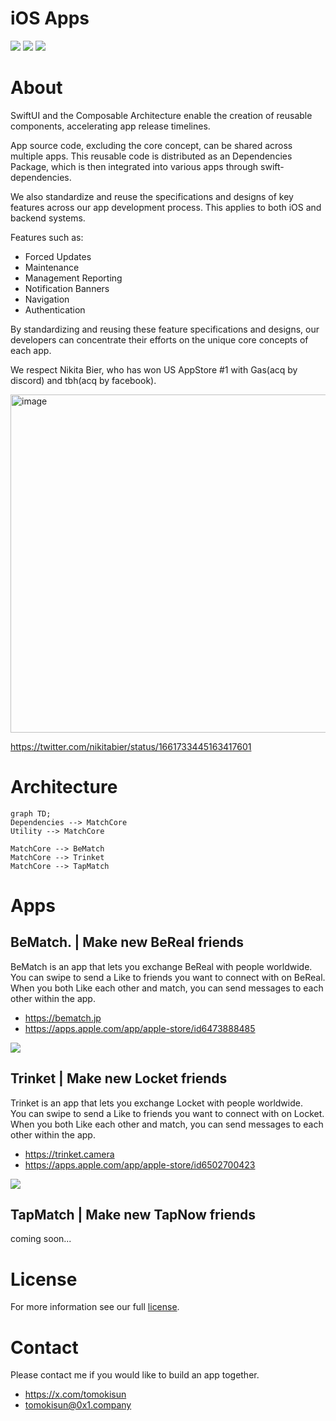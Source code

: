 # iOS Apps

<div align='left'>
  <img src='https://github.com/0x1-company/ios-app/actions/workflows/app.yml/badge.svg'>
  <img src='https://github.com/0x1-company/ios-app/actions/workflows/sdk.yml/badge.svg'>
  <img src='https://github.com/0x1-company/ios-app/actions/workflows/format.yml/badge.svg'>
</div>

# About

SwiftUI and the Composable Architecture enable the creation of reusable components, accelerating app release timelines.

App source code, excluding the core concept, can be shared across multiple apps. This reusable code is distributed as an Dependencies Package, which is then integrated into various apps through swift-dependencies.

We also standardize and reuse the specifications and designs of key features across our app development process. This applies to both iOS and backend systems.

Features such as:

- Forced Updates
- Maintenance
- Management Reporting
- Notification Banners
- Navigation
- Authentication

By standardizing and reusing these feature specifications and designs, our developers can concentrate their efforts on the unique core concepts of each app.

We respect Nikita Bier, who has won US AppStore #1 with Gas(acq by discord) and tbh(acq by facebook).

<img width="541" alt="image" src="https://github.com/0x1-company/ios-monorepo/assets/28350464/5be23030-67ac-4d16-a315-142473933b42">

https://twitter.com/nikitabier/status/1661733445163417601

# Architecture

```mermaid
graph TD;
Dependencies --> MatchCore
Utility --> MatchCore

MatchCore --> BeMatch
MatchCore --> Trinket
MatchCore --> TapMatch
```


# Apps

## BeMatch. | Make new BeReal friends

BeMatch is an app that lets you exchange BeReal with people worldwide.<br>
You can swipe to send a Like to friends you want to connect with on BeReal.<br>
When you both Like each other and match, you can send messages to each other within the app.

- https://bematch.jp
- https://apps.apple.com/app/apple-store/id6473888485

![](https://github.com/0x1-company/ios-app/assets/28350464/1582c53d-857c-4a8b-9f3a-0b889ca9158f)

## Trinket | Make new Locket friends

Trinket is an app that lets you exchange Locket with people worldwide.<br>
You can swipe to send a Like to friends you want to connect with on Locket.<br>
When you both Like each other and match, you can send messages to each other within the app.

- https://trinket.camera
- https://apps.apple.com/app/apple-store/id6502700423

![](https://github.com/0x1-company/ios-monorepo/assets/28350464/3bc80b9a-223e-4743-a550-a4726976e74d)

## TapMatch | Make new TapNow friends

coming soon...


# License

For more information see our full [license](./LICENSE).

# Contact

Please contact me if you would like to build an app together.
- https://x.com/tomokisun
- tomokisun@0x1.company
